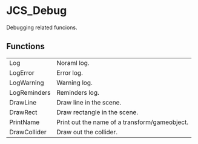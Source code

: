 # JCS_Debug

Debugging related funcions.


## Functions

<table>
  <tr>
    <td>Log</td>
    <td>Noraml log.</td>
  </tr>
  <tr>
    <td>LogError</td>
    <td>Error log.</td>
  </tr>
  <tr>
    <td>LogWarning</td>
    <td>Warning log.</td>
  </tr>
  <tr>
    <td>LogReminders</td>
    <td>Reminders log.</td>
  </tr>
  <tr>
    <td>DrawLine</td>
    <td>Draw line in the scene.</td>
  </tr>
  <tr>
    <td>DrawRect</td>
    <td>Draw rectangle in the scene.</td>
  </tr>
  <tr>
    <td>PrintName</td>
    <td>Print out the name of a transform/gameobject.</td>
  </tr>
  <tr>
    <td>DrawCollider</td>
    <td>Draw out the collider.</td>
  </tr>
</table>
